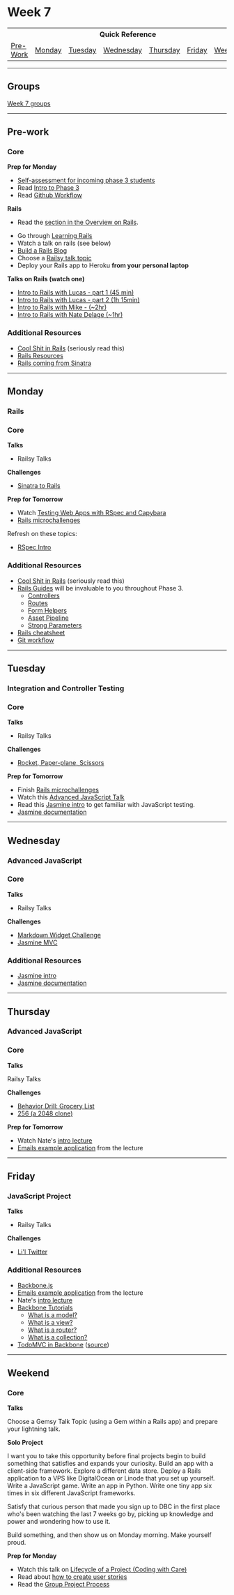 # Week 7

<table>
  <tr>
  <th colspan="7">Quick Reference</th>
  </tr>

  <tr>
  <td><a href="#pre-work">Pre-Work</a></a></td>
  <td><a href="#monday">Monday</a></a></td>
  <td><a href="#tuesday">Tuesday</a></td>
  <td><a href="#wednesday">Wednesday</a></td>
  <td><a href="#thursday">Thursday</a></td>
  <td><a href="#friday">Friday</a></td>
  <td><a href="#weekend">Weekend</a></td>
  </tr>
</table>

---

## Groups ##

[Week 7 groups](../../wiki/groups.md#week-7)

---

## Pre-work

### Core

**Prep for Monday**

* [Self-assessment for incoming phase 3 students](../phase-3-prep/self-assessment.md)
* Read [Intro to Phase 3](../resources/intro-to-p3.md)
* Read [Github Workflow](../resources/git-workflow.md)

**Rails**

- Read the [section in the Overview on Rails](../resources/intro-to-p3.md#on-rails).
* Go through [Learning Rails](../phase-3-prep/learning-rails.md)
* Watch a talk on rails (see below)
* [Build a Rails Blog](../../../../rails-blog-challenge)
* Choose a [Railsy talk topic](../resources/railsy-talk-topics.md)
* Deploy your Rails app to Heroku **from your personal laptop**

**Talks on Rails (watch one)**
- [Intro to Rails with Lucas - part 1 (45 min)](https://talks.devbootcamp.com/intro-to-rails-part-1)
- [Intro to Rails with Lucas - part 2 (1h 15min)](https://talks.devbootcamp.com/intro-to-rails-part-2)
- [Intro to Rails with Mike - (~2hr)](https://talks.devbootcamp.com/2014-coyotes-aeu-intro-to-rails)
- [Intro to Rails with Nate Delage (~1hr)](https://talks.devbootcamp.com/rails-intro-1)

### Additional Resources

- [Cool Shit in Rails](../resources/cool-shit-in-rails.md) (seriously read this)
- [Rails Resources](../resources/rails-resources.md)
- [Rails coming from Sinatra](../phase-3-prep/rails-sinatra.md)

---

## Monday
### Rails

### Core

**Talks**

- Railsy Talks


**Challenges**

- [Sinatra to Rails](../../../../sinatra-to-rails-pick-1-of-3-challenge)

**Prep for Tomorrow**

- Watch [Testing Web Apps with RSpec and Capybara](https://talks.devbootcamp.com/2014-salamanders-aeu-testing-web-apps-with-rspec-and-capybara)
- [Rails microchallenges](../microchallenges/rails-microchallenges.md)

Refresh on these topics:

- [RSpec Intro](../../../../phase-3-rspec-intro-challenge)

### Additional Resources

- [Cool Shit in Rails](../resources/cool-shit-in-rails.md) (seriously read this)
- [Rails Guides](http://guides.rubyonrails.org/) will be invaluable to you throughout Phase 3.
  - [Controllers](http://guides.rubyonrails.org/action_controller_overview.html)
  - [Routes](http://guides.rubyonrails.org/routing.html)
  - [Form Helpers](http://guides.rubyonrails.org/form_helpers.html)
  - [Asset Pipeline](http://guides.rubyonrails.org/asset_pipeline.html)
  - [Strong Parameters](http://edgeguides.rubyonrails.org/action_controller_overview.html#strong-parameters)
- [Rails cheatsheet](http://courseware.codeschool.com/rails_for_zombies_2_cheatsheets.pdf)
- [Git workflow](../resources/git-workflow.md)

---

## Tuesday
### Integration and Controller Testing

### Core

**Talks**

- Railsy Talks

**Challenges**

- [Rocket, Paper-plane, Scissors](../../../../rocket-paperplane-scissors-challenge)

**Prep for Tomorrow**

- Finish [Rails microchallenges](../microchallenges/rails-microchallenges.md)
- Watch this [Advanced JavaScript Talk](https://talks.devbootcamp.com/mvc-oojs-memory-game)
- Read this [Jasmine intro](../resources/jasmine.md) to get familiar with JavaScript testing.
- [Jasmine documentation](http://jasmine.github.io)

---

## Wednesday
### Advanced JavaScript

### Core

**Talks**

- Railsy Talks

**Challenges**

- [Markdown Widget Challenge](../../../../markdown-widget-challenge)
- [Jasmine MVC](../../../../jasmine-mvc-challenge)

### Additional Resources

- [Jasmine intro](../resources/jasmine.md)
- [Jasmine documentation](http://jasmine.github.io)

---

## Thursday
### Advanced JavaScript

### Core

**Talks**

Railsy Talks

**Challenges**

- [Behavior Drill: Grocery List](../../../../behavior-drill-grocery-list-challenge)
- [256 (a 2048 clone)](../../../../256-challenge)

**Prep for Tomorrow**

- Watch Nate's [intro lecture](https://talks.devbootcamp.com/backbone-intro)
- [Emails example application](../../../../emails-backbone-example) from the lecture

---

## Friday
### JavaScript Project

**Talks**

- Railsy Talks

**Challenges**

- [Li'l Twitter](../../../../lil-twitter-challenge)

### Additional Resources

- [Backbone.js](http://backbonejs.org/)
- [Emails example application](../../../../emails-backbone-example) from the lecture
- Nate's [intro lecture](https://talks.devbootcamp.com/backbone-intro)
- [Backbone Tutorials](http://backbonetutorials.com/)
  - [What is a model?](http://backbonetutorials.com/what-is-a-model/)
  - [What is a view?](http://backbonetutorials.com/what-is-a-view/)
  - [What is a router?](http://backbonetutorials.com/what-is-a-router/)
  - [What is a collection?](http://backbonetutorials.com/what-is-a-collection/)
- [TodoMVC in Backbone](http://todomvc.com/examples/backbone/) ([source](https://github.com/tastejs/todomvc/tree/gh-pages/examples/backbone))

---

## Weekend

### Core

**Talks**

Choose a Gemsy Talk Topic (using a Gem within a Rails app) and prepare your lightning talk.

**Solo Project**

I want you to take this opportunity before final projects begin to build something that satisfies and expands your curiosity. Build an app with a client-side framework. Explore a different data store. Deploy a Rails application to a VPS like DigitalOcean or Linode that you set up yourself. Write a JavaScript game. Write an app in Python. Write one tiny app six times in six different JavaScript frameworks.

Satisfy that curious person that made you sign up to DBC in the first place who's been watching the last 7 weeks go by, picking up knowledge and power and wondering how to use it.

Build something, and then show us on Monday morning. Make yourself proud.

**Prep for Monday**

- Watch this talk on [Lifecycle of a Project (Coding with Care)](https://talks.devbootcamp.com/coding-with-care)
- Read about [how to create user stories](http://techportal.inviqa.com/2011/07/19/how-to-create-user-stories/)
- Read the [Group Project Process](../resources/group_project_process.md)
